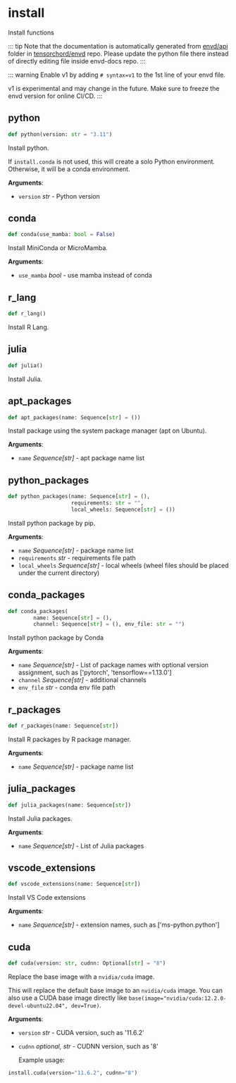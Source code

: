 # install

Install functions

::: tip
Note that the documentation is automatically generated from [envd/api](https://github.com/tensorchord/envd/tree/main/envd/api) folder
in [tensorchord/envd](https://github.com/tensorchord/envd/tree/main/envd/api) repo.
Please update the python file there instead of directly editing file inside envd-docs repo.
:::

::: warning
Enable v1 by adding `# syntax=v1` to the 1st line of your envd file.

v1 is experimental and may change in the future. Make sure to freeze the envd version for online CI/CD.
:::

## python

```python
def python(version: str = "3.11")
```

Install python.

If `install.conda` is not used, this will create a solo Python environment. Otherwise, it
will be a conda environment.

**Arguments**:

- `version` _str_ - Python version

## conda

```python
def conda(use_mamba: bool = False)
```

Install MiniConda or MicroMamba.

**Arguments**:

- `use_mamba` _bool_ - use mamba instead of conda

## r\_lang

```python
def r_lang()
```

Install R Lang.

## julia

```python
def julia()
```

Install Julia.

## apt\_packages

```python
def apt_packages(name: Sequence[str] = ())
```

Install package using the system package manager (apt on Ubuntu).

**Arguments**:

- `name` _Sequence[str]_ - apt package name list

## python\_packages

```python
def python_packages(name: Sequence[str] = (),
                    requirements: str = "",
                    local_wheels: Sequence[str] = ())
```

Install python package by pip.

**Arguments**:

- `name` _Sequence[str]_ - package name list
- `requirements` _str_ - requirements file path
- `local_wheels` _Sequence[str]_ - local wheels
  (wheel files should be placed under the current directory)

## conda\_packages

```python
def conda_packages(
        name: Sequence[str] = (),
        channel: Sequence[str] = (), env_file: str = "")
```

Install python package by Conda

**Arguments**:

- `name` _Sequence[str]_ - List of package names with optional version assignment,
  such as ['pytorch', 'tensorflow==1.13.0']
- `channel` _Sequence[str]_ - additional channels
- `env_file` _str_ - conda env file path

## r\_packages

```python
def r_packages(name: Sequence[str])
```

Install R packages by R package manager.

**Arguments**:

- `name` _Sequence[str]_ - package name list

## julia\_packages

```python
def julia_packages(name: Sequence[str])
```

Install Julia packages.

**Arguments**:

- `name` _Sequence[str]_ - List of Julia packages

## vscode\_extensions

```python
def vscode_extensions(name: Sequence[str])
```

Install VS Code extensions

**Arguments**:

- `name` _Sequence[str]_ - extension names, such as ['ms-python.python']

## cuda

```python
def cuda(version: str, cudnn: Optional[str] = "8")
```

Replace the base image with a `nvidia/cuda` image.

This will replace the default base image to an `nvidia/cuda` image. You can
also use a CUDA base image directly like
`base(image="nvidia/cuda:12.2.0-devel-ubuntu22.04", dev=True)`.

**Arguments**:

- `version` _str_ - CUDA version, such as '11.6.2'
- `cudnn` _optional, str_ - CUDNN version, such as '8'
  
  Example usage:
```python
install.cuda(version="11.6.2", cudnn="8")
```

